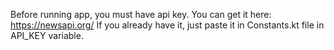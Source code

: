 Before running app, you must have api key. You can get it here: https://newsapi.org/
If you already have it, just paste it in Constants.kt file in API_KEY variable.